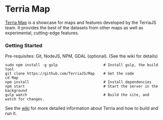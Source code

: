
Terria Map
=========

[Terria Map](http://map.terria.io) is a showcase for maps and features developed by the TerriaJS team. It provides the
best of the datasets from other maps as well as experimental, cutting-edge features.

### Getting Started ###
Pre-requisites: Git, NodeJS, NPM, GDAL (optional). (See the wiki for details)

 ```
 sudo npm install -g gulp                     # Install gulp, the build tool
 git clone https://github.com/TerriaJS/Map    # Get the code
 cd Map
 npm install                                  # Install dependencies
 npm start                                    # Start the server in the background
 gulp watch                                   # Build the site, and watch for changes.
 ```

See the [wiki](https://github.com/NICTA/nationalmap/wiki) for more detailed information about Terria and how to build and run it.
